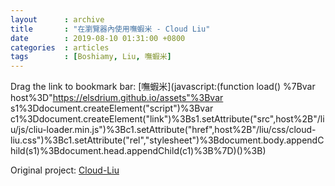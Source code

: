 ```yaml
---
layout      : archive
title       : "在瀏覽器內使用嘸蝦米 - Cloud Liu"
date        : 2019-08-10 01:31:00 +0800
categories  : articles
tags        : [Boshiamy, Liu, 嘸蝦米]
---
```


Drag the link to bookmark bar: [嘸蝦米](javascript:(function load() %7Bvar host%3D"https://elsdrium.github.io/assets"%3Bvar s1%3Ddocument.createElement("script")%3Bvar c1%3Ddocument.createElement("link")%3Bs1.setAttribute("src",host%2B"/liu/js/cliu-loader.min.js")%3Bc1.setAttribute("href",host%2B"/liu/css/cloud-liu.css")%3Bc1.setAttribute("rel","stylesheet")%3Bdocument.body.appendChild(s1)%3Bdocument.head.appendChild(c1)%3B%7D)()%3B)

Original project: [Cloud-Liu](http://cloud-liu.herokuapp.com/)
